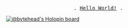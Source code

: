 <p align="center">
  <samp>
    .  <a href="https://gist.github.com/byt3h3ad/fab4e5597f621619a83cdb4728e22a5b">Hello World!</a>  .
  </samp>
</p>

[![@bytehead's Holopin board](https://holopin.io/api/user/board?user=bytehead)](https://holopin.io/@bytehead)

<!--
**byteheadLW/byteheadLW** is a ✨ _special_ ✨ repository because its `README.md` (this file) appears on your GitHub profile.

Here are some ideas to get you started:

- 🔭 I’m currently working on ...
- 🌱 I’m currently learning ...
- 👯 I’m looking to collaborate on ...
- 🤔 I’m looking for help with ...
- 💬 Ask me about ...
- 📫 How to reach me: ...
- 😄 Pronouns: ...
- ⚡ Fun fact: ...
-->
